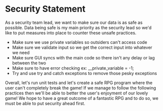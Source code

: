 # Security Statement

As a security team lead, we want to make sure our data is as safe as possible. Data being safe is my main priority as the security lead so we'd like to put measures into place to counter these unsafe practices.
- Make sure we use private variables so outsiders can't access code
- Make sure we validate input so we get the correct input into whatever we need
- Make sure GUI syncs with the main code so there isn't any delay or lag between the two
- Make sure to have error checking ex: __private_variable = -1;
- Try and use try and catch exceptions to remove those pesky exceptions

Overall, let's run unit tests and let's create a safe RPG program where the user can't completely break the game! If we manage to follow the following practices then we'll be able to better the user's enjoyment of our lovely game!
We hope to have a great outcome of a fantastic RPG and to do so, we must be able to put security ahead first.
